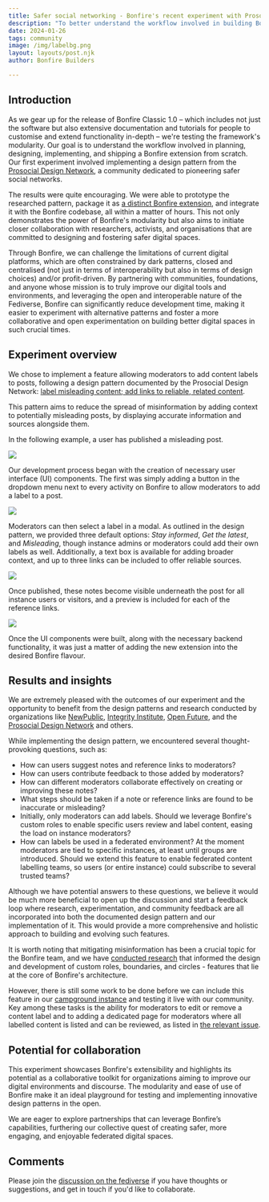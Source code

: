 ```yaml
---
title: Safer social networking - Bonfire's recent experiment with Prosocial Design Patterns 
description: "To better understand the workflow involved in building Bonfire extension from scratch, we implemented a design pattern from the Prosocial Design Network: label misleading content; add links to reliable, related content."
date: 2024-01-26
tags: community
image: /img/labelbg.png
layout: layouts/post.njk
author: Bonfire Builders

---
```


## Introduction 

As we gear up for the release of Bonfire Classic 1.0 – which includes not just the software but also extensive documentation and tutorials for people to customise and extend functionality in-depth – we're testing the framework's modularity. Our goal is to understand the workflow involved in planning, designing, implementing, and shipping a Bonfire extension from scratch. Our first experiment involved implementing a design pattern from the [Prosocial Design Network](https://www.prosocialdesign.org/), a community dedicated to pioneering safer social networks.

The results were quite encouraging. We were able to prototype the researched pattern, package it as [a distinct Bonfire extension](https://github.com/bonfire-networks/bonfire_label), and integrate it with the Bonfire codebase, all within a matter of hours. This not only demonstrates the power of Bonfire's modularity but also aims to initiate closer collaboration with researchers, activists, and organisations that are committed to designing and fostering safer digital spaces.

Through Bonfire, we can challenge the limitations of current digital platforms, which are often constrained by dark patterns, closed and centralised (not just in terms of interoperability but also in terms of design choices) and/or profit-driven. By partnering with communities, foundations, and anyone whose mission is to truly improve our digital tools and environments, and leveraging the open and interoperable nature of the Fediverse, Bonfire can significantly reduce development time, making it easier to experiment with alternative patterns and foster a more collaborative and open experimentation on building better digital spaces in such crucial times.

## Experiment overview 

We chose to implement a feature allowing moderators to add content labels to posts, following a design pattern documented by the Prosocial Design Network: [label misleading content; add links to reliable, related content](https://www.prosocialdesign.org/library/label-misleading-content-add-links-to-reliable-related-content). 

This pattern aims to reduce the spread of misinformation by adding context to potentially misleading posts, by displaying accurate information and sources alongside them.

In the following example, a user has published a misleading post.

<img src="/img/posttolabel.png">

Our development process began with the creation of necessary user interface (UI) components. The first was simply adding a button in the dropdown menu next to every activity on Bonfire to allow moderators to add a label to a post. 

<img src="/img/labeltoaction.png">

Moderators can then select a label in a modal. As outlined in the design pattern, we provided three default options: *Stay informed*, *Get the latest*, and *Misleading*, though instance admins or moderators could add their own labels as well. Additionally, a text box is available for adding broader context, and up to three links can be included to offer reliable sources.

<img src="/img/labelmodal.png">

Once published, these notes become visible underneath the post for all instance users or visitors, and a preview is included for each of the reference links. 

<img src="/img/labelled.png">

Once the UI components were built, along with the necessary backend functionality, it was just a matter of adding the new extension into the desired Bonfire flavour.

## Results and insights 

We are extremely pleased with the outcomes of our experiment and the opportunity to benefit from the design patterns and research conducted by organizations like [NewPublic](https://newpublic.org/), [Integrity Institute](https://integrityinstitute.org/), [Open Future](https://openfuture.eu/), and the [Prosocial Design Network](https://www.prosocialdesign.org/) and others. 

While implementing the design pattern, we encountered several thought-provoking questions, such as:
<ul>
    <li>How can users suggest notes and reference links to moderators?</li>
    <li>How can users contribute feedback to those added by moderators?</li>
	<li>How can different moderators collaborate effectively on creating or improving these notes?</li>
	<li>What steps should be taken if a note or reference links are found to be inaccurate or misleading?</li>
	<li>Initially, only moderators can add labels. Should we leverage Bonfire's custom roles to enable specific users review and label content, easing the load on instance moderators?</li>
	<li>How can labels be used in a federated environment? At the moment moderators are tied to specific instances, at least until groups are introduced. Should we extend this feature to enable federated content labelling teams, so users (or entire instance) could subscribe to several trusted teams? </li>
</ul>

Although we have potential answers to these questions, we believe it would be much more beneficial to open up the discussion and start a feedback loop where research, experimentation, and community feedback are all incorporated into both the documented design pattern and our implementation of it. This would provide a more comprehensive and holistic approach to building and evolving such features.

It is worth noting that mitigating misinformation has been a crucial topic for the Bonfire team, and we have [conducted research](https://bonfirenetworks.org/zappa) that informed the design and development of custom roles, boundaries, and circles - features that lie at the core of Bonfire's architecture.

However, there is still some work to be done before we can include this feature in our [campground instance](https://campground.bonfire.cafe) and testing it live with our community. Key among these tasks is the ability for moderators to edit or remove a content label and to adding a dedicated page for moderators where all labelled content is listed and can be reviewed, as listed in [the relevant issue](https://github.com/bonfire-networks/bonfire-app/issues/831).

## Potential for collaboration 

This experiment showcases Bonfire's extensibility and highlights its potential as a collaborative toolkit for organizations aiming to improve our digital environments and discourse. The modularity and ease of use of Bonfire make it an ideal playground for testing and implementing innovative design patterns in the open. 

We are eager to explore partnerships that can leverage Bonfire’s capabilities, furthering our collective quest of creating safer, more engaging, and enjoyable federated digital spaces.

## Comments

Please join the [discussion on the fediverse](https://indieweb.social/@bonfire/111822653600466648) if you have thoughts or suggestions, and get in touch if you'd like to collaborate. 
